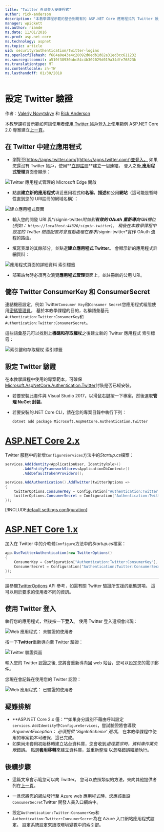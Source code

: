 ```yaml
---
title: "Twitter 外部登入安裝程式"
author: rick-anderson
description: "本教學課程示範的整合到現有的 ASP.NET Core 應用程式的 Twitter 帳戶使用者驗證。"
manager: wpickett
ms.author: riande
ms.date: 11/01/2016
ms.prod: asp.net-core
ms.technology: aspnet
ms.topic: article
uid: security/authentication/twitter-logins
ms.openlocfilehash: f684a0e43a4c20092d0edb1d82a31ed3cc611232
ms.sourcegitcommit: a510f38930abc84c4b302029d019a34dfe76823b
ms.translationtype: MT
ms.contentlocale: zh-TW
ms.lasthandoff: 01/30/2018
---
```

# <a name="configuring-twitter-authentication"></a>設定 Twitter 驗證

作者：[Valeriy Novytskyy](https://github.com/01binary) 和 [Rick Anderson](https://twitter.com/RickAndMSFT)

本教學課程會示範如何讓使用者[使用 Twitter 帳戶登入](https://dev.twitter.com/web/sign-in/desktop-browser)上使用範例 ASP.NET Core 2.0 專案建立[上一頁](index.md)。

## <a name="create-the-app-in-twitter"></a>在 Twitter 中建立應用程式

* 瀏覽至[https://apps.twitter.com/](https://apps.twitter.com/)並登入。 如果您還沒有 Twitter 帳戶，使用**[立即註冊](https://twitter.com/signup)**建立一個連結。 登入之後,**應用程式管理**頁面會顯示：

![Twitter 應用程式管理的 Microsoft Edge 開啟](index/_static/TwitterAppManage.png)

* 點選**建立新的應用程式**填妥應用程式和**名稱**，**描述**和公用**網站**（這可能是暫時性直到您的 URI註冊的網域名稱）：

![建立應用程式頁面](index/_static/TwitterCreate.png)

* 輸入您的開發 URI 與*/signin-twitter*附加到**有效的 OAuth 重新導向 Uri**欄位 (例如： `https://localhost:44320/signin-twitter`)。 稍後在本教學課程中設定的 Twitter 驗證配置將會自動處理在要求*/signin-twitter*實作 OAuth 流程的路由。

* 填寫表單的其餘部分，並點選**建立應用程式 Twitter**。 會顯示新的應用程式詳細資料：

![應用程式頁面的詳細資料 索引標籤](index/_static/TwitterAppDetails.png)

* 部署站台時必須再次瀏覽**應用程式管理**頁面上，並註冊新的公用 URI。

## <a name="storing-twitter-consumerkey-and-consumersecret"></a>儲存 Twitter ConsumerKey 和 ConsumerSecret

連結機密設定，例如 Twitter`Consumer Key`和`Consumer Secret`您應用程式組態使用[密碼管理員](../../app-secrets.md)。 基於本教學課程的目的，名稱語彙基元`Authentication:Twitter:ConsumerKey`和`Authentication:Twitter:ConsumerSecret`。

這些語彙基元可以找到上**機碼和存取權杖**之後建立新的 Twitter 應用程式 索引標籤：

![索引鍵和存取權杖 索引標籤](index/_static/TwitterKeys.png)

## <a name="configure-twitter-authentication"></a>設定 Twitter 驗證

在本教學課程中使用的專案範本，可確保[Microsoft.AspNetCore.Authentication.Twitter](https://www.nuget.org/packages/Microsoft.AspNetCore.Authentication.Twitter)封裝是否已經安裝。

* 若要安裝此套件與 Visual Studio 2017，以滑鼠右鍵按一下專案，然後選取**管理 NuGet 封裝**。
* 若要安裝的.NET Core CLI，請在您的專案目錄中執行下列：

   `dotnet add package Microsoft.AspNetCore.Authentication.Twitter`

# <a name="aspnet-core-2xtabaspnetcore2x"></a>[ASP.NET Core 2.x](#tab/aspnetcore2x)

Twitter 服務中的新增`ConfigureServices`方法中的*Startup.cs*檔案：

```csharp
services.AddIdentity<ApplicationUser, IdentityRole>()
        .AddEntityFrameworkStores<ApplicationDbContext>()
        .AddDefaultTokenProviders();

services.AddAuthentication().AddTwitter(twitterOptions =>
{
    twitterOptions.ConsumerKey = Configuration["Authentication:Twitter:ConsumerKey"];
    twitterOptions.ConsumerSecret = Configuration["Authentication:Twitter:ConsumerSecret"];
});
```

[!INCLUDE[default settings configuration](includes/default-settings.md)]

# <a name="aspnet-core-1xtabaspnetcore1x"></a>[ASP.NET Core 1.x](#tab/aspnetcore1x)

加入在 Twitter 中的介軟體`Configure`方法中的*Startup.cs*檔案：

```csharp
app.UseTwitterAuthentication(new TwitterOptions()
{
    ConsumerKey = Configuration["Authentication:Twitter:ConsumerKey"],
    ConsumerSecret = Configuration["Authentication:Twitter:ConsumerSecret"]
});
```

---

請參閱[TwitterOptions](https://docs.microsoft.com/aspnet/core/api/microsoft.aspnetcore.builder.twitteroptions) API 參考，如需有關 Twitter 驗證所支援的組態選項。 這可以用於要求的使用者不同的資訊。

## <a name="sign-in-with-twitter"></a>使用 Twitter 登入

執行您的應用程式，然後按一下**登入**。 使用 Twitter 登入選項會出現：

![Web 應用程式： 未驗證的使用者](index/_static/DoneTwitter.png)

按一下**Twitter**重新導向至 Twitter 驗證：

![Twitter 驗證頁面](index/_static/TwitterLogin.png)

輸入您的 Twitter 認證之後, 您將會重新導向回 web 站台，您可以設定您的電子郵件。

您現在會記錄在使用您的 Twitter 認證：

![Web 應用程式： 已驗證的使用者](index/_static/Done.png)

## <a name="troubleshooting"></a>疑難排解

* **ASP.NET Core 2.x 僅：**如果身分識別不藉由呼叫設定`services.AddIdentity`中`ConfigureServices`，嘗試驗證將會導致*ArgumentException： 必須提供 'SignInScheme' 選項*。 在本教學課程中使用的專案範本可確保，這已完成。
* 如果尚未套用初始移轉建立站台資料庫，您會收到*處理要求時，資料庫作業失敗*錯誤。 點選**套用移轉**來建立資料庫，並重新整理 以忽略錯誤繼續執行。

## <a name="next-steps"></a>後續步驟

* 這篇文章會示範您可以向 Twitter。 您可以依照類似的方法，來向其他提供者列在[上一頁](index.md)。

* 一旦您將您的網站發行至 Azure web 應用程式時，您應該重設`ConsumerSecret`Twitter 開發人員入口網站中。

* 設定`Authentication:Twitter:ConsumerKey`和`Authentication:Twitter:ConsumerSecret`為在 Azure 入口網站應用程式設定。 設定系統設定來讀取環境變數中的索引鍵。
